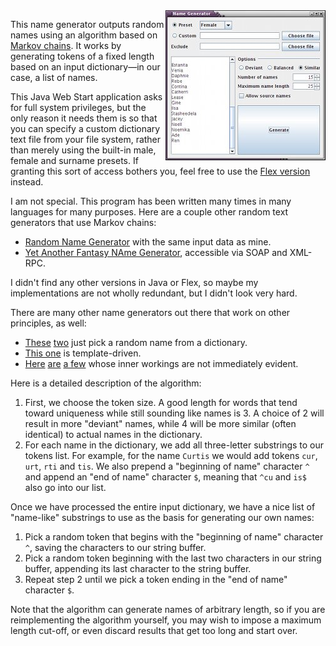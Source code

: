 <img align="right" src="screenshot.jpg">

This name generator outputs random names using an algorithm based on [Markov
chains](http://en.wikipedia.org/wiki/Markov_chains). It works by generating
tokens of a fixed length based on an input dictionary—in our case, a list of
names.

This Java Web Start application asks for full system privileges, but the only
reason it needs them is so that you can specify a custom dictionary text file
from your file system, rather than merely using the built-in male, female and
surname presets. If granting this sort of access bothers you, feel free to use
the [Flex version](name-generator-flex-style) instead.

I am not special. This program has been written many times in many languages
for many purposes. Here are a couple other random text generators that use
Markov chains:

* [Random Name Generator](http://www.fourteenminutes.com/fun/names/)
  with the same input data as mine.
* [Yet Another Fantasy NAme Generator](http://dicelog.com/yafnagen),
  accessible via SOAP and XML-RPC.

I didn't find any other versions in Java or Flex, so maybe my implementations
are not wholly redundant, but I didn't look very hard.

There are many other name generators out there that work on other principles,
as well:

* [These](http://www.xtra-rant.com/gennames/)
  [two](http://www.fakenamegenerator.com/)
  just pick a random name from a dictionary.
* [This one](http://www.rinkworks.com/namegen/)
  is template-driven.
* [Here](http://www.behindthename.com/random/)
  [are](http://arf.noemata.net/nbng/)
  [a few](http://www.seventhsanctum.com/index-name.php)
  whose inner workings are not immediately evident.

Here is a detailed description of the algorithm:

1. First, we choose the token size. A good length for words that tend toward
   uniqueness while still sounding like names is 3. A choice of 2 will result
   in more "deviant" names, while 4 will be more similar (often identical) to
   actual names in the dictionary.
2. For each name in the dictionary, we add all three-letter substrings to our
   tokens list. For example, for the name `Curtis` we would add tokens `cur`,
   `urt`, `rti` and `tis`. We also prepend a "beginning of name" character `^`
   and append an "end of name" character `$`, meaning that `^cu` and `is$` also
   go into our list.

Once we have processed the entire input dictionary, we have a nice list of
"name-like" substrings to use as the basis for generating our own names:

1. Pick a random token that begins with the "beginning of name" character `^`,
   saving the characters to our string buffer.
2. Pick a random token beginning with the last two characters in our string
   buffer, appending its last character to the string buffer.
3. Repeat step 2 until we pick a token ending in the "end of name" character
   `$`.

Note that the algorithm can generate names of arbitrary length, so if you are
reimplementing the algorithm yourself, you may wish to impose a maximum length
cut-off, or even discard results that get too long and start over.
